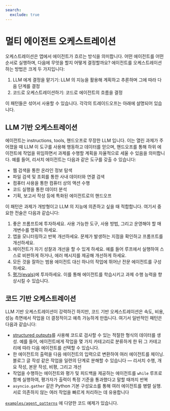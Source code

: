 ```yaml
---
search:
  exclude: true
---
```

# 멀티 에이전트 오케스트레이션

오케스트레이션은 앱에서 에이전트가 흐르는 방식을 의미합니다. 어떤 에이전트를 어떤 순서로 실행하며, 다음에 무엇을 할지 어떻게 결정할까요? 에이전트를 오케스트레이션하는 방법은 크게 두 가지입니다:

1. LLM 에게 결정을 맡기기: LLM 의 지능을 활용해 계획하고 추론하며 그에 따라 다음 단계를 결정
2. 코드로 오케스트레이션하기: 코드로 에이전트의 흐름을 결정

이 패턴들은 섞어서 사용할 수 있습니다. 각각의 트레이드오프는 아래에 설명되어 있습니다.

## LLM 기반 오케스트레이션

에이전트는 instructions, tools, 핸드오프로 무장한 LLM 입니다. 이는 열린 과제가 주어졌을 때 LLM 이 도구를 사용해 행동하고 데이터를 얻으며, 핸드오프를 통해 하위 에이전트에 작업을 위임하면서 과제를 수행할 계획을 자율적으로 세울 수 있음을 의미합니다. 예를 들어, 리서치 에이전트는 다음과 같은 도구를 갖출 수 있습니다:

-   웹 검색을 통한 온라인 정보 탐색
-   파일 검색 및 조회를 통한 사내 데이터와 연결 검색
-   컴퓨터 사용을 통한 컴퓨터 상의 액션 수행
-   코드 실행을 통한 데이터 분석
-   기획, 보고서 작성 등에 특화된 에이전트로의 핸드오프

이 패턴은 과제가 개방형이고 LLM 의 지능에 의존하고 싶을 때 적합합니다. 여기서 중요한 전술은 다음과 같습니다:

1. 좋은 프롬프트에 투자하세요. 사용 가능한 도구, 사용 방법, 그리고 운영해야 할 매개변수를 명확히 하세요.
2. 앱을 모니터링하고 반복 개선하세요. 문제가 발생하는 지점을 확인하고 프롬프트를 개선하세요.
3. 에이전트가 자기 성찰과 개선을 할 수 있게 하세요. 예를 들어 루프에서 실행하여 스스로 비판하게 하거나, 에러 메시지를 제공해 개선하게 하세요.
4. 모든 것을 잘하는 범용 에이전트 대신 하나의 작업에 뛰어난 전문 에이전트를 구성하세요.
5. [평가(evals)](https://platform.openai.com/docs/guides/evals)에 투자하세요. 이를 통해 에이전트를 학습시키고 과제 수행 능력을 향상시킬 수 있습니다.

## 코드 기반 오케스트레이션

LLM 기반 오케스트레이션이 강력하긴 하지만, 코드 기반 오케스트레이션은 속도, 비용, 성능 측면에서 작업을 더 결정적이고 예측 가능하게 만듭니다. 여기서 일반적인 패턴은 다음과 같습니다:

-   [structured outputs](https://platform.openai.com/docs/guides/structured-outputs)를 사용해 코드로 검사할 수 있는 적절한 형식의 데이터를 생성. 예를 들어, 에이전트에게 작업을 몇 가지 카테고리로 분류하게 한 뒤 그 카테고리에 따라 다음 에이전트를 선택할 수 있습니다.
-   한 에이전트의 출력을 다음 에이전트의 입력으로 변환하여 여러 에이전트를 체이닝. 블로그 글 작성 같은 작업을 일련의 단계로 분해할 수 있습니다 — 리서치 수행, 개요 작성, 본문 작성, 비평, 그리고 개선
-   작업을 수행하는 에이전트와 평가 및 피드백을 제공하는 에이전트를 `while` 루프로 함께 실행하여, 평가자가 출력이 특정 기준을 통과했다고 말할 때까지 반복
-   `asyncio.gather` 같은 Python 기본 구성요소를 통해 여러 에이전트를 병렬 실행. 서로 의존하지 않는 여러 작업을 빠르게 처리하는 데 유용합니다

[`examples/agent_patterns`](https://github.com/openai/openai-agents-python/tree/main/examples/agent_patterns) 에 다양한 코드 예제가 있습니다.